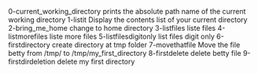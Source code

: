 0-current_working_directory prints the absolute path name of the current working directory
1-listit Display the contents list of your current directory
2-bring_me_home change to home directory
3-listfiles liste files
4-listmorefiles liste more files
5-listfilesdigitonly list files digit only
6-firstdirectory create directory at tmp folder
7-movethatfile Move the file betty from /tmp/ to /tmp/my_first_directory
8-firstdelete delete betty file
9-firstdirdeletion delete my first directory
